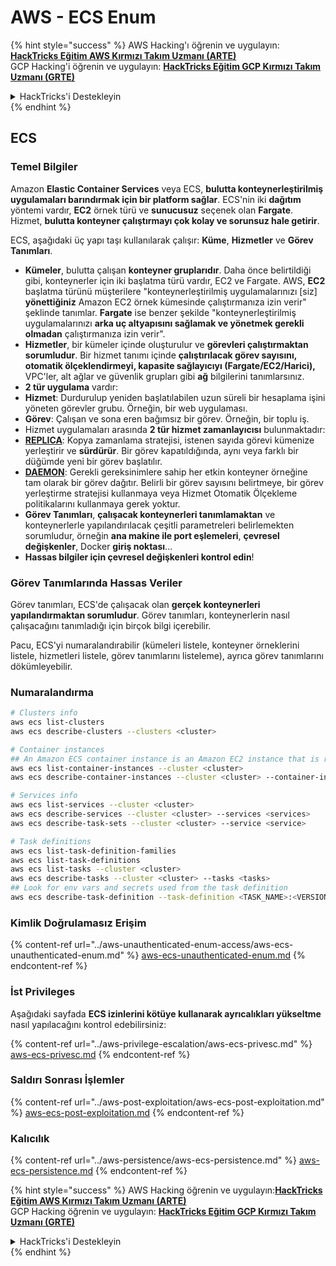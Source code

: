 # AWS - ECS Enum

{% hint style="success" %}
AWS Hacking'ı öğrenin ve uygulayın:<img src="/.gitbook/assets/image.png" alt="" data-size="line">[**HackTricks Eğitim AWS Kırmızı Takım Uzmanı (ARTE)**](https://training.hacktricks.xyz/courses/arte)<img src="/.gitbook/assets/image.png" alt="" data-size="line">\
GCP Hacking'i öğrenin ve uygulayın: <img src="/.gitbook/assets/image (2).png" alt="" data-size="line">[**HackTricks Eğitim GCP Kırmızı Takım Uzmanı (GRTE)**<img src="/.gitbook/assets/image (2).png" alt="" data-size="line">](https://training.hacktricks.xyz/courses/grte)

<details>

<summary>HackTricks'i Destekleyin</summary>

* [**Abonelik planlarını**](https://github.com/sponsors/carlospolop) kontrol edin!
* 💬 **Discord grubuna** [**katılın**](https://discord.gg/hRep4RUj7f) veya [**telegram grubuna**](https://t.me/peass) katılın veya bizi **Twitter** 🐦 [**@hacktricks\_live**](https://twitter.com/hacktricks\_live)** takip edin**.
* **Hacking püf noktalarını paylaşarak PR'ler göndererek** [**HackTricks**](https://github.com/carlospolop/hacktricks) ve [**HackTricks Cloud**](https://github.com/carlospolop/hacktricks-cloud) github depolarına katkıda bulunun.

</details>
{% endhint %}

## ECS

### Temel Bilgiler

Amazon **Elastic Container Services** veya ECS, **bulutta konteynerleştirilmiş uygulamaları barındırmak için bir platform sağlar**. ECS'nin iki **dağıtım** yöntemi vardır, **EC2** örnek türü ve **sunucusuz** seçenek olan **Fargate**. Hizmet, **bulutta konteyner çalıştırmayı çok kolay ve sorunsuz hale getirir**.

ECS, aşağıdaki üç yapı taşı kullanılarak çalışır: **Küme**, **Hizmetler** ve **Görev Tanımları**.

* **Kümeler**, bulutta çalışan **konteyner gruplarıdır**. Daha önce belirtildiği gibi, konteynerler için iki başlatma türü vardır, EC2 ve Fargate. AWS, **EC2** başlatma türünü müşterilere "konteynerleştirilmiş uygulamalarınızı \[siz] **yönettiğiniz** Amazon EC2 örnek kümesinde çalıştırmanıza izin verir" şeklinde tanımlar. **Fargate** ise benzer şekilde "konteynerleştirilmiş uygulamalarınızı **arka uç altyapısını sağlamak ve yönetmek gerekli olmadan** çalıştırmanıza izin verir".
* **Hizmetler**, bir kümeler içinde oluşturulur ve **görevleri çalıştırmaktan sorumludur**. Bir hizmet tanımı içinde **çalıştırılacak görev sayısını, otomatik ölçeklendirmeyi, kapasite sağlayıcıyı (Fargate/EC2/Harici),** VPC'ler, alt ağlar ve güvenlik grupları gibi **ağ** bilgilerini tanımlarsınız.
* **2 tür uygulama** vardır:
* **Hizmet**: Durdurulup yeniden başlatılabilen uzun süreli bir hesaplama işini yöneten görevler grubu. Örneğin, bir web uygulaması.
* **Görev**: Çalışan ve sona eren bağımsız bir görev. Örneğin, bir toplu iş.
* Hizmet uygulamaları arasında **2 tür hizmet zamanlayıcısı** bulunmaktadır:
* [**REPLICA**](https://docs.aws.amazon.com/AmazonECS/latest/developerguide/ecs\_services.html): Kopya zamanlama stratejisi, istenen sayıda görevi kümenize yerleştirir ve **sürdürür**. Bir görev kapatıldığında, aynı veya farklı bir düğümde yeni bir görev başlatılır.
* [**DAEMON**](https://docs.aws.amazon.com/AmazonECS/latest/developerguide/ecs\_services.html): Gerekli gereksinimlere sahip her etkin konteyner örneğine tam olarak bir görev dağıtır. Belirli bir görev sayısını belirtmeye, bir görev yerleştirme stratejisi kullanmaya veya Hizmet Otomatik Ölçekleme politikalarını kullanmaya gerek yoktur.
* **Görev Tanımları**, **çalışacak konteynerleri tanımlamaktan** ve konteynerlerle yapılandırılacak çeşitli parametreleri belirlemekten sorumludur, örneğin **ana makine ile port eşlemeleri**, **çevresel değişkenler**, Docker **giriş noktası**...
* **Hassas bilgiler için çevresel değişkenleri kontrol edin**!

### Görev Tanımlarında Hassas Veriler

Görev tanımları, ECS'de çalışacak olan **gerçek konteynerleri yapılandırmaktan sorumludur**. Görev tanımları, konteynerlerin nasıl çalışacağını tanımladığı için birçok bilgi içerebilir.

Pacu, ECS'yi numaralandırabilir (kümeleri listele, konteyner örneklerini listele, hizmetleri listele, görev tanımlarını listeleme), ayrıca görev tanımlarını dökümleyebilir.

### Numaralandırma
```bash
# Clusters info
aws ecs list-clusters
aws ecs describe-clusters --clusters <cluster>

# Container instances
## An Amazon ECS container instance is an Amazon EC2 instance that is running the Amazon ECS container agent and has been registered into an Amazon ECS cluster.
aws ecs list-container-instances --cluster <cluster>
aws ecs describe-container-instances --cluster <cluster> --container-instances <container_instance_arn>

# Services info
aws ecs list-services --cluster <cluster>
aws ecs describe-services --cluster <cluster> --services <services>
aws ecs describe-task-sets --cluster <cluster> --service <service>

# Task definitions
aws ecs list-task-definition-families
aws ecs list-task-definitions
aws ecs list-tasks --cluster <cluster>
aws ecs describe-tasks --cluster <cluster> --tasks <tasks>
## Look for env vars and secrets used from the task definition
aws ecs describe-task-definition --task-definition <TASK_NAME>:<VERSION>
```
### Kimlik Doğrulamasız Erişim

{% content-ref url="../aws-unauthenticated-enum-access/aws-ecs-unauthenticated-enum.md" %}
[aws-ecs-unauthenticated-enum.md](../aws-unauthenticated-enum-access/aws-ecs-unauthenticated-enum.md)
{% endcontent-ref %}

### İst Privileges

Aşağıdaki sayfada **ECS izinlerini kötüye kullanarak ayrıcalıkları yükseltme** nasıl yapılacağını kontrol edebilirsiniz:

{% content-ref url="../aws-privilege-escalation/aws-ecs-privesc.md" %}
[aws-ecs-privesc.md](../aws-privilege-escalation/aws-ecs-privesc.md)
{% endcontent-ref %}

### Saldırı Sonrası İşlemler

{% content-ref url="../aws-post-exploitation/aws-ecs-post-exploitation.md" %}
[aws-ecs-post-exploitation.md](../aws-post-exploitation/aws-ecs-post-exploitation.md)
{% endcontent-ref %}

### Kalıcılık

{% content-ref url="../aws-persistence/aws-ecs-persistence.md" %}
[aws-ecs-persistence.md](../aws-persistence/aws-ecs-persistence.md)
{% endcontent-ref %}

{% hint style="success" %}
AWS Hacking öğrenin ve uygulayın:<img src="/.gitbook/assets/image.png" alt="" data-size="line">[**HackTricks Eğitim AWS Kırmızı Takım Uzmanı (ARTE)**](https://training.hacktricks.xyz/courses/arte)<img src="/.gitbook/assets/image.png" alt="" data-size="line">\
GCP Hacking öğrenin ve uygulayın: <img src="/.gitbook/assets/image (2).png" alt="" data-size="line">[**HackTricks Eğitim GCP Kırmızı Takım Uzmanı (GRTE)**<img src="/.gitbook/assets/image (2).png" alt="" data-size="line">](https://training.hacktricks.xyz/courses/grte)

<details>

<summary>HackTricks'i Destekleyin</summary>

* [**Abonelik planlarını**](https://github.com/sponsors/carlospolop) kontrol edin!
* 💬 [**Discord grubuna**](https://discord.gg/hRep4RUj7f) katılın veya [**telegram grubuna**](https://t.me/peass) katılın veya bizi **Twitter** 🐦 [**@hacktricks\_live**](https://twitter.com/hacktricks\_live)** takip edin.**
* **Hacking püf noktalarını paylaşarak PR göndererek** [**HackTricks**](https://github.com/carlospolop/hacktricks) ve [**HackTricks Cloud**](https://github.com/carlospolop/hacktricks-cloud) github depolarına katkıda bulunun.

</details>
{% endhint %}
